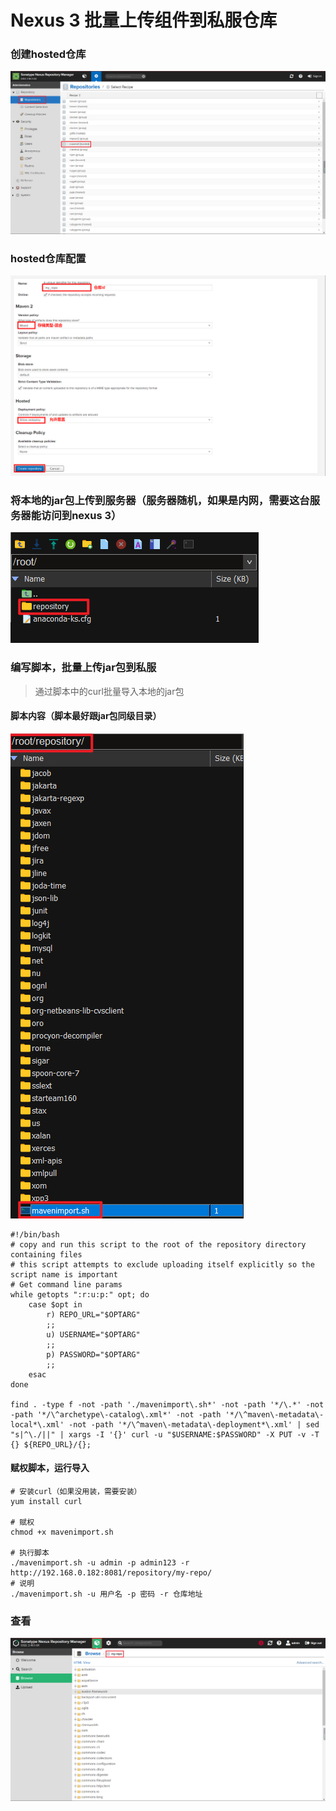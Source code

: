 # Nexus 3 批量上传组件到私服仓库

### 创建hosted仓库
![创建hosted仓库](../resource/nexus/nexus-创建hosted仓库.png)

### hosted仓库配置
![hosted仓库配置](../resource/nexus/nexus-hosted仓库配置.png)

### 将本地的jar包上传到服务器（服务器随机，如果是内网，需要这台服务器能访问到nexus 3）
![jar包上传服务器](../resource/nexus/nexus-jar包上传服务器.png)

### 编写脚本，批量上传jar包到私服
> 通过脚本中的curl批量导入本地的jar包
#### 脚本内容（脚本最好跟jar包同级目录）
![上传jar包脚本位置](../resource/nexus/nexus-上传jar包脚本位置.png)
```shell
#!/bin/bash
# copy and run this script to the root of the repository directory containing files
# this script attempts to exclude uploading itself explicitly so the script name is important
# Get command line params
while getopts ":r:u:p:" opt; do
    case $opt in
        r) REPO_URL="$OPTARG"
        ;;
        u) USERNAME="$OPTARG"
        ;;
        p) PASSWORD="$OPTARG"
        ;;
    esac
done
  
find . -type f -not -path './mavenimport\.sh*' -not -path '*/\.*' -not -path '*/\^archetype\-catalog\.xml*' -not -path '*/\^maven\-metadata\-local*\.xml' -not -path '*/\^maven\-metadata\-deployment*\.xml' | sed "s|^\./||" | xargs -I '{}' curl -u "$USERNAME:$PASSWORD" -X PUT -v -T {} ${REPO_URL}/{};
```
#### 赋权脚本，运行导入
```shell
# 安装curl（如果没用装，需要安装）
yum install curl

# 赋权
chmod +x mavenimport.sh

# 执行脚本
./mavenimport.sh -u admin -p admin123 -r http://192.168.0.182:8081/repository/my-repo/
# 说明
./mavenimport.sh -u 用户名 -p 密码 -r 仓库地址
```

### 查看
![私服仓库jar包查看](../resource/nexus/nexus-私服仓库jar包查看.png)